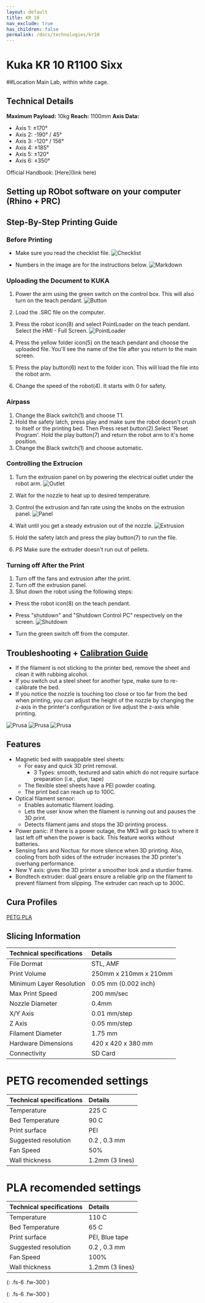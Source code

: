 ```yaml
---
layout: default
title: KR 10
nav_exclude: true
has_children: false
permalink: /docs/technologies/kr10
---
```


# Kuka KR 10 R1100 Sixx
##Location
Main Lab, within white cage.

## Technical Details
**Maximum Payload:** 10kg
**Reach:** 1100mm
**Axis Data:**
* Axis 1: &plusmn;170&deg;
* Axis 2: -190&deg; / 45&deg;
* Axis 3: -120&deg; / 156&deg;
* Axis 4: &plusmn;185&deg;
* Axis 5: &plusmn;120&deg;
* Axis 6: &plusmn;350&deg;  



 

Official Handbook: [Here](link here)

## Setting up RObot software on your computer (Rhino + PRC)

## Step-By-Step Printing Guide

### Before Printing

 - Make sure you read the checklist file.
 ![Checklist](/assets/images/KUKA10_1.jpg)

 - Numbers in the image are for the instructions below.
 ![Markdown](/assets/images/KUKA10_Markdown.JPG)
 
### Uploading the Document to KUKA 

 1. Power the arm using the green switch on the control box. This will also turn on the teach pendant. 
   ![Button](/assets/images/KUKA10_2.JPG)

 2. Load the .SRC file on the computer.

 3. Press the robot icon(8) and select PointLoader on the teach pendant. Select the HMI - Full Screen.
   ![PointLoader](/assets/images/KUKA10_3.JPG)

 4. Press the yellow folder icon(5) on the teach pendant and choose the uploaded file. You'll see the name of the file after you return to the main screen.
 5. Press the play button(6) next to the folder icon. This will load the file into the robot arm.
 6. Change the speed of the robot(4). It starts with 0 for safety.

### Airpass

 1. Change the Black switch(1) and choose T1.
 2. Hold the safety latch, press play and make sure the robot doesn't crush to itself or the printing bed. Then Press reset button(2).Select 'Reset Program'. Hold the play button(7) and return the robot arm to it's home position.
 3. Change the Black switch(1) and choose automatic.

### Controlling the Extrucion

 1. Turn the extrusion panel on by powering the electrical outlet under the robot arm.
   ![Outlet](/assets/images/KUKA10_8.JPG)

 2. Wait for the nozzle to heat up to desired temperature. 

 3. Control the extrusion and fan rate using the knobs on the extrusion panel. 
   ![Panel](/assets/images/KUKA10_9.JPG)

 4. Wait until you get a steady extrusion out of the nozzle.
 ![Extrusion](/assets/images/KUKA10_10.JPG)

 5. Hold the safety latch and press the play button(7) to run the file.
 6. *PS* Make sure the extruder doesn't run out of pellets.

### Turning off After the Print

 1. Turn off the fans and extrusion after the print.
 2. Turn off the extrusion panel. 
 3. Shut down the robot using the following steps:
  - Press the robot icon(8) on the teach pendant.

  - Press "shutdown" and "Shutdown Control PC" respectively on the screen. 
  ![Shutdown](/assets/images/KUKA10_12.JPG)

  - Turn the green switch off from the computer.





 

## Troubleshooting + [Calibration Guide](https://help."prusa"3d.com/category/calibration_199) 
- If the filament is not sticking to the printer bed, remove the sheet and clean it with rubbing alcohol.
- If you switch out a steel sheet for another type, make sure to re-calibrate the bed.
- If you notice the nozzle is touching too close or too far from the bed when printing, you can adjust the height of the nozzle by changing the z-axis in the printer's configuration or live adjust the z-axis while printing.

![Prusa](/assets/images/prusaIssue1.png)
![Prusa](/assets/images/prusaIssue2.png)
![Prusa](/assets/images/prusaIssue3.png)



## Features

- Magnetic bed with swappable steel sheets:
  - For easy and quick 3D print removal.
    - 3 Types: smooth, textured and satin which do not require surface preparation (i.e., glue, tape)
  - The flexible steel sheets have a PEI powder coating.
  - The print bed can reach up to 100C.
- Optical filament sensor:
  - Enables automatic filament loading.
  - Lets the user know when the filament is running out and pauses the 3D print.
  - Detects filament jams and stops the 3D printing process.
- Power panic: if there is a power outage, the MK3 will go back to where it last left off when the power is back. This feature works without batteries.
- Sensing fans and Noctua: for more silence when 3D printing. Also, cooling from both sides of the extruder increases the 3D printer&#39;s overhang performance.
- New Y axis: gives the 3D printer a smoother look and a sturdier frame.
- Bondtech extruder: dual gears ensure a reliable grip on the filament to prevent filament from slipping. The extruder can reach up to 300C.

## Cura Profiles

[PETG ](link.to.profile.here)
[PLA ](link.to.profile.here)


## Slicing Information  

| Technical specifications      | Details               |
|:------------------------------|:----------------------|
| File Dormat                   | STL, AMF              |
| Print Volume                  | 250mm x 210mm x 210mm |
| Minimum Layer Resolution      | 0.05 mm (0.002 inch)  |
| Max Print Speed               | 200 mm/sec            |
| Nozzle Diameter               | 0.4mm                 |
| X/Y Axis                      | 0.01 mm/step          |
| Z Axis                        | 0.05 mm/step          |
| Filament Diameter             | 1.75 mm               |
| Hardware Dimensions           | 420 x 420 x 380 mm    |
| Connectivity                  | SD Card               |


# PETG recomended settings

| Technical specifications      | Details               |
|:------------------------------|:----------------------|
| Temperature                   | 225  C                |
| Bed Temperature               | 90   C                |
| Print surface                 | PEI                   |
| Suggested resolution          | 0.2 , 0.3 mm          |
| Fan Speed                     | 50%                   |
| Wall thickness                | 1.2mm (3 lines)       |

# PLA recomended settings

| Technical specifications      | Details               |
|:------------------------------|:----------------------|
| Temperature                   | 110  C                |
| Bed Temperature               | 65   C                |
| Print surface                 | PEI, Blue tape        |
| Suggested resolution          | 0.2 , 0.3 mm          |
| Fan Speed                     | 100%                  |
| Wall thickness                | 1.2mm (3 lines)       |




{: .fs-6 .fw-300 }


{: .fs-6 .fw-300 }
